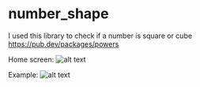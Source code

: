 # number_shape
I used this library to check if a number is square or cube
https://pub.dev/packages/powers


Home screen:
![alt text](https://i.gyazo.com/568f5d47373bad910950d8faff00b6b5.png)


Example: 
![alt text](https://i.gyazo.com/f9370f5edb6b7d4959ba3e67b9d900d2.png)
